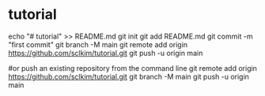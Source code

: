 # tutorial
echo "# tutorial" >> README.md
git init
git add README.md
git commit -m "first commit"
git branch -M main
git remote add origin https://github.com/sclkim/tutorial.git
git push -u origin main

#or push an existing repository from the command line
git remote add origin https://github.com/sclkim/tutorial.git
git branch -M main
git push -u origin main
